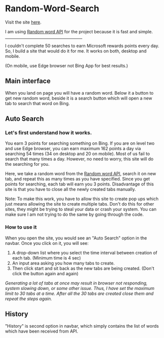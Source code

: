 # Random-Word-Search

Visit the site [here](https://harman-maan42.github.io/Random-Word/).

I am using [Random word API](https://random-word-api.herokuapp.com/home) for the project because it is fast and simple.
<hr width="50%">

I couldn't complete 50 searches to earn Microsoft rewards points every day. So, I build a site that would do it for me. It works on both, desktop and mobile.

(On mobile, use Edge browser not Bing App for best results.)

## Main interface

When you land on page you will have a random word. Below it a button to get new random word, beside it is a search button which will open a new tab to search that word on Bing.

## Auto Search

### Let's first understand how it works.
You earn 3 points for searching something on Bing. If you are on level two and use Edge browser, you can earn maximum 162 points a day via searching 54 times (34 on desktop and 20 on mobile). 
Most of us fail to search that many times a day. However, no need to worry, this site will do the searching for you.

Here, we take a random word from the [Random word API](https://random-word-api.herokuapp.com/home), search it on new tab, and repeat this as many times as you have specified.
Since you get points for searching, each tab will earn you 3 points.
Disadvantage of this site is that you have to close all the newly created tabs manually.

Note: To make this work, you have to allow this site to create pop ups which just means allowing the site to create multiple tabs.
Don't do this for other sites, they might be trying to steal your data or crash your system.
You can make sure I am not trying to do the same by going through the code.


### How to use it
When you open the site, you would see an "Auto Search" option in the navbar. 
Once you click on it, you will see:
 1. A drop-down list where you select the time interval between creation of each tab. (Minimum time is 4 sec)
 2. An input area asking you how many tabs to create.
 3. Then click start and sit back as the new tabs are being created. (Don't click the button again and again)

*Generating a lot  of tabs at once may result in browser not responding, system slowing down, or some other issue.
Thus, I have set the maximum limit to 30 tabs at a time. After all the 30 tabs are created close them and repeat the steps again.*
 
## History
"History" is second option in navbar, which simply contains the list of words which have been received from API.
